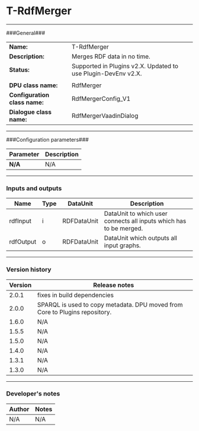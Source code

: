 # T-RdfMerger #
----------

###General###

|                              |                                                                             |
|------------------------------|-----------------------------------------------------------------------------|
|**Name:**                     |T-RdfMerger                                                               |
|**Description:**              |Merges RDF data in no time. |
|**Status:**                   |Supported in Plugins v2.X. Updated to use Plugin-DevEnv v2.X.       |
|                              |                                                                             |
|**DPU class name:**           |RdfMerger                                                                 | 
|**Configuration class name:** |RdfMergerConfig_V1                             |
|**Dialogue class name:**      |RdfMergerVaadinDialog                      |

***

###Configuration parameters###

|Parameter                                       |Description                                                              |                                                        
|------------------------------------------------|-------------------------------------------------------------------------|
|**N/A**                                         |N/A                |

***

### Inputs and outputs ###

|Name         |Type           |DataUnit     |Description             |
|-------------|---------------|-------------|------------------------|
|rdfInput     |i              |RDFDataUnit  |DataUnit to which user connects all inputs which has to be merged. |  
|rdfOutput    |o              |RDFDataUnit  |DataUnit which outputs all input graphs. |

***

### Version history ###

|Version          |Release notes               |
|-----------------|----------------------------|
|2.0.1            | fixes in build dependencies |
|2.0.0            |SPARQL is used to copy metadata. DPU moved from Core to Plugins repository. |
|1.6.0            |N/A           |
|1.5.5            |N/A           |
|1.5.0            |N/A           |
|1.4.0            |N/A           |
|1.3.1            |N/A           |
|1.3.0            |N/A           |

***

### Developer's notes ###

|Author           |Notes                           |
|-----------------|--------------------------------|
|N/A              |N/A                             | 
